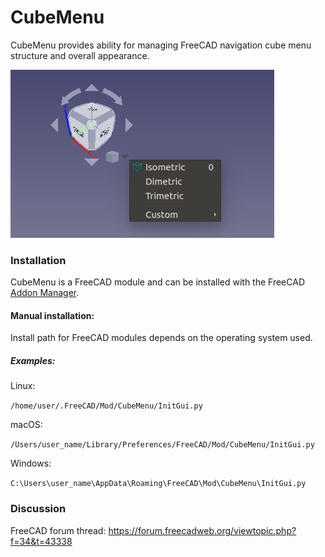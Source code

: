 # CubeMenu
CubeMenu provides ability for managing FreeCAD navigation cube menu structure and overall appearance.

![CubeMenu](Resources/doc/CubeMenu.png)

### Installation
CubeMenu is a FreeCAD module and can be installed with the FreeCAD [Addon Manager](https://github.com/FreeCAD/FreeCAD-addons#1-builtin-addon-manager). 

#### Manual installation:

Install path for FreeCAD modules depends on the operating system used.

##### Examples:
Linux:

`/home/user/.FreeCAD/Mod/CubeMenu/InitGui.py`

macOS:

`/Users/user_name/Library/Preferences/FreeCAD/Mod/CubeMenu/InitGui.py`

Windows:

`C:\Users\user_name\AppData\Roaming\FreeCAD\Mod\CubeMenu\InitGui.py`

### Discussion
FreeCAD forum thread: https://forum.freecadweb.org/viewtopic.php?f=34&t=43338

